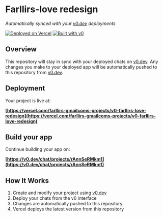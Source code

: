 # Farllirs-love redesign

*Automatically synced with your [v0.dev](https://v0.dev) deployments*

[![Deployed on Vercel](https://img.shields.io/badge/Deployed%20on-Vercel-black?style=for-the-badge&logo=vercel)](https://vercel.com/farllirs-gmailcoms-projects/v0-farllirs-love-redesign)
[![Built with v0](https://img.shields.io/badge/Built%20with-v0.dev-black?style=for-the-badge)](https://v0.dev/chat/projects/rAnnSeRMkm1)

## Overview

This repository will stay in sync with your deployed chats on [v0.dev](https://v0.dev).
Any changes you make to your deployed app will be automatically pushed to this repository from [v0.dev](https://v0.dev).

## Deployment

Your project is live at:

**[https://vercel.com/farllirs-gmailcoms-projects/v0-farllirs-love-redesign](https://vercel.com/farllirs-gmailcoms-projects/v0-farllirs-love-redesign)**

## Build your app

Continue building your app on:

**[https://v0.dev/chat/projects/rAnnSeRMkm1](https://v0.dev/chat/projects/rAnnSeRMkm1)**

## How It Works

1. Create and modify your project using [v0.dev](https://v0.dev)
2. Deploy your chats from the v0 interface
3. Changes are automatically pushed to this repository
4. Vercel deploys the latest version from this repository
